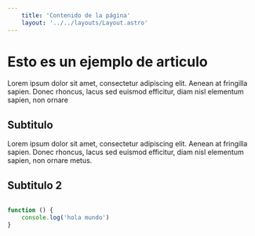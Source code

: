 ```yaml
---
    title: 'Contenido de la página'
    layout: '../../layouts/Layout.astro'
---
```


# Esto es un ejemplo de articulo
Lorem ipsum dolor sit amet, consectetur adipiscing elit. Aenean at fringilla sapien. Donec rhoncus, lacus sed euismod efficitur, diam nisl elementum sapien, non ornare

## Subtitulo

Lorem ipsum dolor sit amet, consectetur adipiscing elit. Aenean at fringilla sapien. Donec rhoncus, lacus sed euismod efficitur, diam nisl elementum sapien, non ornare metus.


## Subtitulo 2

```javascript

function () {
    console.log('hola mundo')
}

```